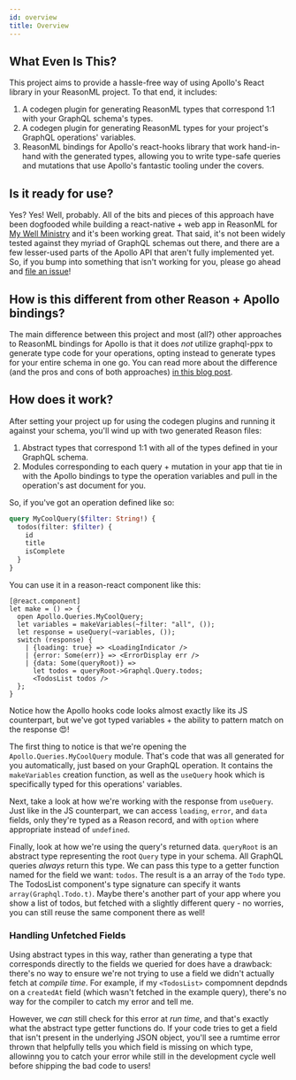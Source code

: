 ```yaml
---
id: overview
title: Overview
---
```


## What Even Is This?

This project aims to provide a hassle-free way of using Apollo's React library in your ReasonML project. To that end, it includes:

1.  A codegen plugin for generating ReasonML types that correspond 1:1 with your GraphQL schema's types.
2.  A codegen plugin for generating ReasonML types for your project's GraphQL operations' variables.
3.  ReasonML bindings for Apollo's react-hooks library that work hand-in-hand with the generated types, allowing you to write type-safe queries and mutations that use Apollo's fantastic tooling under the covers.

## Is it ready for use?

Yes? Yes! Well, probably. All of the bits and pieces of this approach have been dogfooded while building a react-native + web app in ReasonML for [My Well Ministry](https://www.mywell.org/) and it's been working great. That said, it's not been widely tested against they myriad of GraphQL schemas out there, and there are a few lesser-used parts of the Apollo API that aren't fully implemented yet. So, if you bump into something that isn't working for you, please go ahead and [file an issue](https://github.com/kgoggin/reason-react-apollo/issues/new)!

## How is this different from other Reason + Apollo bindings?

The main difference between this project and most (all?) other approaches to ReasonML bindings for Apollo is that it does _not_ utilize graphql-ppx to generate type code for your operations, opting instead to generate types for your entire schema in one go. You can read more about the difference (and the pros and cons of both approaches) [in this blog post](https://www.kylegoggin.com/typing-graphql-operations-in-reason).

## How does it work?

After setting your project up for using the codegen plugins and running it against your schema, you'll wind up with two generated Reason files:

1. Abstract types that correspond 1:1 with all of the types defined in your GraphQL schema.
2. Modules corresponding to each query + mutation in your app that tie in with the Apollo bindings to type the operation variables and pull in the operation's ast document for you.

So, if you've got an operation defined like so:

```graphql
query MyCoolQuery($filter: String!) {
  todos(filter: $filter) {
    id
    title
    isComplete
  }
}
```

You can use it in a reason-react component like this:

```reason
[@react.component]
let make = () => {
  open Apollo.Queries.MyCoolQuery;
  let variables = makeVariables(~filter: "all", ());
  let response = useQuery(~variables, ());
  switch (response) {
    | {loading: true} => <LoadingIndicator />
    | {error: Some(err)} => <ErrorDisplay err />
    | {data: Some(queryRoot)} =>
      let todos = queryRoot->Graphql.Query.todos;
      <TodosList todos />
  };
}
```

Notice how the Apollo hooks code looks almost exactly like its JS counterpart, but we've got typed variables + the ability to pattern match on the response 😍!

The first thing to notice is that we're opening the `Apollo.Queries.MyCoolQuery` module. That's code that was all generated for you automatically, just based on your GraphQL operation. It contains the `makeVariables` creation function, as well as the `useQuery` hook which is specifically typed for this operations' variables.

Next, take a look at how we're working with the response from `useQuery`. Just like in the JS counterpart, we can access `loading`, `error`, and `data` fields, only they're typed as a Reason record, and with `option` where appropriate instead of `undefined`.

Finally, look at how we're using the query's returned data. `queryRoot` is an abstract type representing the root `Query` type in your schema. All GraphQL queries _always_ return this type. We can pass this type to a getter function named for the field we want: `todos`. The result is a an array of the `Todo` type. The TodosList component's type signature can specify it wants `array(Graphql.Todo.t)`. Maybe there's another part of your app where you show a list of todos, but fetched with a slightly different query - no worries, you can still reuse the same component there as well!

### Handling Unfetched Fields

Using abstract types in this way, rather than generating a type that corresponds directly to the fields we queried for does have a drawback: there's no way to ensure we're not trying to use a field we didn't actually fetch at _compile time_. For example, if my `<TodosList>` compomnent depdnds on a `createdAt` field (which wasn't fetched in the example query), there's no way for the compiler to catch my error and tell me.

However, we _can_ still check for this error at _run time_, and that's exactly what the abstract type getter functions do. If your code tries to get a field that isn't present in the underlying JSON object, you'll see a rumtime error thrown that helpfully tells you which field is missing on which type, allowinng you to catch your error while still in the development cycle well before shipping the bad code to users!
